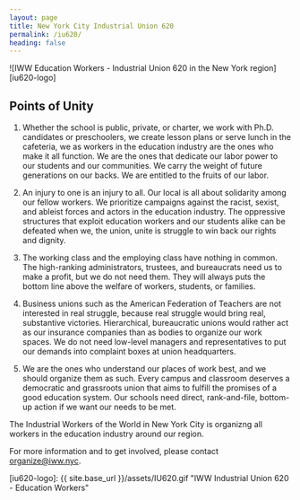```yaml
---
layout: page
title: New York City Industrial Union 620
permalink: /iu620/
heading: false
---
```

![IWW Education Workers - Industrial Union 620 in the New York region][iu620-logo]

## Points of Unity

1. Whether the school is public, private, or charter, we work with Ph.D. candidates or preschoolers, we create lesson plans or serve lunch in the cafeteria, we as workers in the education industry are the ones who make it all function. We are the ones that dedicate our labor power to our students and our communities. We carry the weight of future generations on our backs. We are entitled to the fruits of our labor.

2. An injury to one is an injury to all. Our local is all about solidarity among our fellow workers. We prioritize campaigns against the racist, sexist, and ableist forces and actors in the education industry. The oppressive structures that exploit education workers and our students alike can be defeated when we, the union, unite is struggle to win back our rights and dignity.

3. The working class and the employing class have nothing in common. The high-ranking administrators, trustees, and bureaucrats need us to make a profit, but we do not need them. They will always puts the bottom line above the welfare of workers, students, or families.

4. Business unions such as the American Federation of Teachers are not interested in real struggle, because real struggle would bring real, substantive victories. Hierarchical, bureaucratic unions would rather act as our insurance companies than as bodies to organize our work spaces. We do not need low-level managers and representatives to put our demands into complaint boxes at union headquarters.

5. We are the ones who understand our places of work best, and we should organize them as such. Every campus and classroom deserves a democratic and grassroots union that aims to fulfill the promises of a good education system. Our schools need direct, rank-and-file, bottom-up action if we want our needs to be met.

The Industrial Workers of the World in New York City is organizng all workers in the education industry around our region.

For more information and to get involved, please contact [organize@iww.nyc](mailto:organize@iww.nyc).

[iu620-logo]: {{ site.base_url }}/assets/IU620.gif "IWW Industrial Union 620 - Education Workers"
